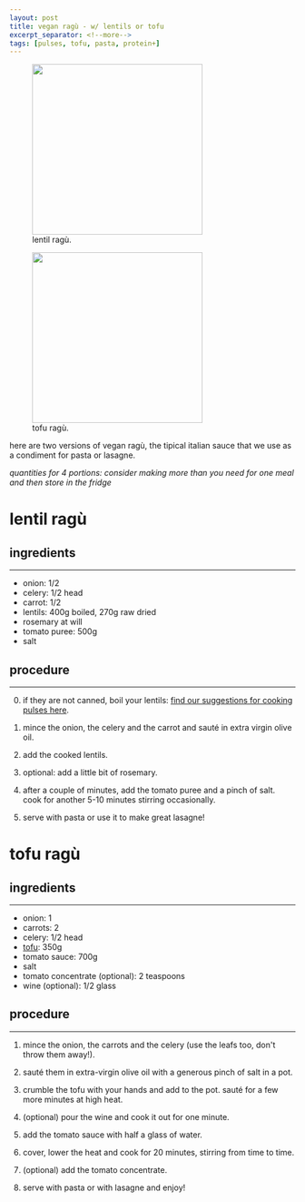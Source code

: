 ```yaml
---
layout: post
title: vegan ragù - w/ lentils or tofu
excerpt_separator: <!--more-->
tags: [pulses, tofu, pasta, protein+]
---
```

<figure class="image">
 <img src="../../../images/lentil-ragu.jpg" width="300">
  <figcaption>lentil ragù.</figcaption>
</figure>

<!--more-->

<figure class="image">
 <img src="../../../images/tofu-ragu.jpeg" width="300">
  <figcaption>tofu ragù.</figcaption>
</figure>


here are two versions of vegan ragù, the tipical italian sauce that we use as a condiment for pasta or lasagne.

*quantities for 4 portions: consider making more than you need for one meal and then store in the fridge*

# lentil ragù

## ingredients
---

- onion: 1/2
- celery: 1/2 head
- carrot: 1/2
- lentils: 400g boiled, 270g raw dried
- rosemary at will 
- tomato puree: 500g 
- salt


## procedure
---
0. if they are not canned, boil your lentils: [find our suggestions for cooking pulses here](https://fagiolini.github.io/pulses-guide/).

1. mince the onion, the celery and the carrot and sauté in extra virgin olive oil.
   
2. add the cooked lentils. 
   
3. optional: add a little bit of rosemary.
   
4. after a couple of minutes, add the tomato puree and a pinch of salt. cook for another 5-10 minutes stirring occasionally.
   
5. serve with pasta or use it to make great lasagne!


# tofu ragù

## ingredients
---

- onion: 1
- carrots: 2
- celery: 1/2 head
- [tofu](https://fagiolini.github.io/guide-tofu/): 350g
- tomato sauce: 700g
- salt
- tomato concentrate (optional): 2 teaspoons
- wine (optional): 1/2 glass

## procedure
---

1. mince the onion, the carrots and the celery (use the leafs too, don't throw them away!).
   
2. sauté them in extra-virgin olive oil with a generous pinch of salt in a pot.
   
3. crumble the tofu with your hands and add to the pot. sauté for a few more minutes at high heat.
   
4. (optional) pour the wine and cook it out for one minute.
   
5. add the tomato sauce with half a glass of water.
   
6. cover, lower the heat and cook for 20 minutes, stirring from time to time.
   
7. (optional) add the tomato concentrate.
   
8. serve with pasta or with lasagne and enjoy!
